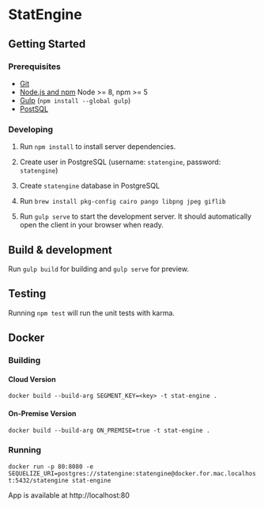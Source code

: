 # StatEngine

## Getting Started

### Prerequisites

- [Git](https://git-scm.com/)
- [Node.js and npm](nodejs.org) Node >= 8, npm >= 5
- [Gulp](http://gulpjs.com/) (`npm install --global gulp`)
- [PostSQL](https://www.postgresql.org/)

### Developing

1. Run `npm install` to install server dependencies.

2. Create user in PostgreSQL (username: `statengine`, password: `statengine`)

3. Create `statengine` database in PostgreSQL

4. Run `brew install pkg-config cairo pango libpng jpeg giflib`

5. Run `gulp serve` to start the development server. It should automatically open the client in your browser when ready.


## Build & development

Run `gulp build` for building and `gulp serve` for preview.

## Testing

Running `npm test` will run the unit tests with karma.

## Docker

### Building
#### Cloud Version
`docker build --build-arg SEGMENT_KEY=<key> -t stat-engine .`

#### On-Premise Version
`docker build --build-arg ON_PREMISE=true -t stat-engine .`

### Running
`docker run -p 80:8080 -e SEQUELIZE_URI=postgres://statengine:statengine@docker.for.mac.localhost:5432/statengine stat-engine`

App is available at http://localhost:80
